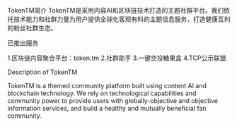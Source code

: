 TokenTM简介
TokenTM是采用内容AI和区块链技术打造的主题社群平台。我们依托技术能力和社群力量为用户提供全球化客观有料的主题信息服务，打造健康互利的粉丝社群生态。

已推出服务

1.区块链内容聚合平台：token.tm
2.社群助手
3.一键空投糖果盒
4.TCP公示联盟


Description of TokenTM

TokenTM is a themed community platform built using content AI and blockchain technology. We rely on technological capabilities and community power to provide users with globally-objective and objective information services, and build a healthy and mutually beneficial fan community.
